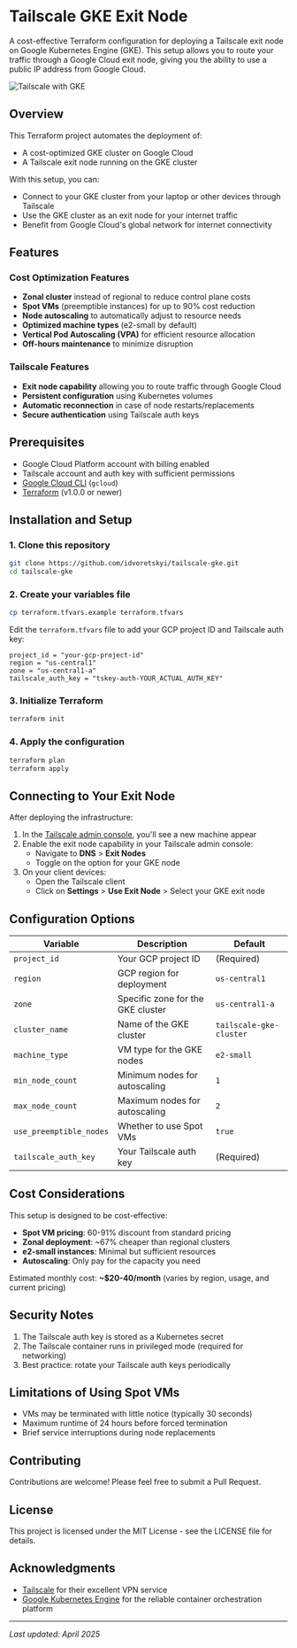 # Tailscale GKE Exit Node

A cost-effective Terraform configuration for deploying a Tailscale exit node on Google Kubernetes Engine (GKE). This setup allows you to route your traffic through a Google Cloud exit node, giving you the ability to use a public IP address from Google Cloud.

![Tailscale with GKE](https://tailscale.com/blog/img/2022-02-kubernetes-operator/header-tailscale-kubernetes.png)

## Overview

This Terraform project automates the deployment of:
- A cost-optimized GKE cluster on Google Cloud
- A Tailscale exit node running on the GKE cluster

With this setup, you can:
- Connect to your GKE cluster from your laptop or other devices through Tailscale
- Use the GKE cluster as an exit node for your internet traffic
- Benefit from Google Cloud's global network for internet connectivity

## Features

### Cost Optimization Features
- **Zonal cluster** instead of regional to reduce control plane costs
- **Spot VMs** (preemptible instances) for up to 90% cost reduction
- **Node autoscaling** to automatically adjust to resource needs
- **Optimized machine types** (e2-small by default)
- **Vertical Pod Autoscaling (VPA)** for efficient resource allocation
- **Off-hours maintenance** to minimize disruption

### Tailscale Features
- **Exit node capability** allowing you to route traffic through Google Cloud
- **Persistent configuration** using Kubernetes volumes
- **Automatic reconnection** in case of node restarts/replacements
- **Secure authentication** using Tailscale auth keys

## Prerequisites

- Google Cloud Platform account with billing enabled
- Tailscale account and auth key with sufficient permissions
- [Google Cloud CLI](https://cloud.google.com/sdk/docs/install) (`gcloud`)
- [Terraform](https://developer.hashicorp.com/terraform/downloads) (v1.0.0 or newer)

## Installation and Setup

### 1. Clone this repository
```bash
git clone https://github.com/idvoretskyi/tailscale-gke.git
cd tailscale-gke
```

### 2. Create your variables file
```bash
cp terraform.tfvars.example terraform.tfvars
```

Edit the `terraform.tfvars` file to add your GCP project ID and Tailscale auth key:
```hcl
project_id = "your-gcp-project-id"
region = "us-central1"
zone = "us-central1-a"
tailscale_auth_key = "tskey-auth-YOUR_ACTUAL_AUTH_KEY"
```

### 3. Initialize Terraform
```bash
terraform init
```

### 4. Apply the configuration
```bash
terraform plan
terraform apply
```

## Connecting to Your Exit Node

After deploying the infrastructure:

1. In the [Tailscale admin console](https://login.tailscale.com/admin/machines), you'll see a new machine appear
2. Enable the exit node capability in your Tailscale admin console:
   - Navigate to **DNS** > **Exit Nodes**
   - Toggle on the option for your GKE node
3. On your client devices:
   - Open the Tailscale client
   - Click on **Settings** > **Use Exit Node** > Select your GKE exit node

## Configuration Options

| Variable | Description | Default | 
|----------|-------------|---------|
| `project_id` | Your GCP project ID | (Required) |
| `region` | GCP region for deployment | `us-central1` |
| `zone` | Specific zone for the GKE cluster | `us-central1-a` |
| `cluster_name` | Name of the GKE cluster | `tailscale-gke-cluster` |
| `machine_type` | VM type for the GKE nodes | `e2-small` |
| `min_node_count` | Minimum nodes for autoscaling | `1` |
| `max_node_count` | Maximum nodes for autoscaling | `2` |
| `use_preemptible_nodes` | Whether to use Spot VMs | `true` |
| `tailscale_auth_key` | Your Tailscale auth key | (Required) |

## Cost Considerations

This setup is designed to be cost-effective:

- **Spot VM pricing**: 60-91% discount from standard pricing
- **Zonal deployment**: ~67% cheaper than regional clusters
- **e2-small instances**: Minimal but sufficient resources
- **Autoscaling**: Only pay for the capacity you need

Estimated monthly cost: **~$20-40/month** (varies by region, usage, and current pricing)

## Security Notes

1. The Tailscale auth key is stored as a Kubernetes secret
2. The Tailscale container runs in privileged mode (required for networking)
3. Best practice: rotate your Tailscale auth keys periodically

## Limitations of Using Spot VMs

- VMs may be terminated with little notice (typically 30 seconds)
- Maximum runtime of 24 hours before forced termination
- Brief service interruptions during node replacements

## Contributing

Contributions are welcome! Please feel free to submit a Pull Request.

## License

This project is licensed under the MIT License - see the LICENSE file for details.

## Acknowledgments

- [Tailscale](https://tailscale.com/) for their excellent VPN service
- [Google Kubernetes Engine](https://cloud.google.com/kubernetes-engine) for the reliable container orchestration platform

---

*Last updated: April 2025*